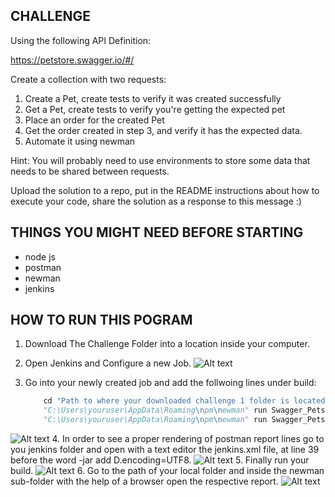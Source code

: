 ## CHALLENGE
Using the following API Definition: 

https://petstore.swagger.io/#/

Create a collection with two requests:
1. Create a Pet, create tests to verify it was created successfully
2. Get a Pet, create tests to verify you're getting the expected pet
3. Place an order for the created Pet
4. Get the order created in step 3, and verify it has the expected data.
5. Automate it using newman

Hint: You will probably need to use environments to store some data that needs to be shared between requests.

Upload the solution to a repo, put in the README instructions about how to execute your code, share the solution as a response to this message :)

## THINGS YOU MIGHT NEED BEFORE STARTING
- node js
- postman
- newman
- jenkins

## HOW TO RUN THIS POGRAM
1. Download The Challenge Folder into a location inside your computer.
2. Open Jenkins and Configure a new Job.
![Alt text](pictures//new_job.jpg?raw=true "New Job")
3. Go into your newly created job and add the follwoing lines under build:

    ```python
        cd "Path to where your downloaded challenge 1 folder is located at"
        "C:\Users\youruser\AppData\Roaming\npm\newman" run Swagger_Petstore.postman_collection.json -e QA_Testing  postman_environment.json -g workspace.postman_globals.json
        "C:\Users\youruser\AppData\Roaming\npm\newman" run Swagger_Petstore.postman_collection.json -e QA_Testing.postman_environment.json -g workspace.postman_globals.json -r htmlextra
    ```
![Alt text](pictures//job_confing.jpg?raw=true "Job Config")
4. In order to see a proper rendering of postman report lines go to you jenkins folder and open with a text editor the jenkins.xml file, at line 39 before the word -jar add D.encoding=UTF8.
![Alt text](pictures//job_utf-8.jpg?raw=true "UTF-8")
5. Finally run your build.
![Alt text](pictures//built.jpg?raw=true "Built")
6. Go to the path of your local folder and inside the newman sub-folder with the help of a browser open the respective report.
![Alt text](pictures//report.jpg?raw=true "Report")